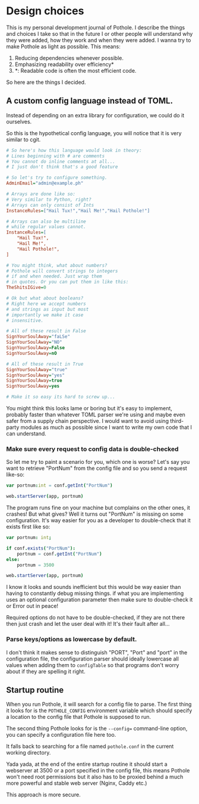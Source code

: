 # Design choices

This is my personal development journal of Pothole. I describe the things and choices I take so that in the future I or other people will understand why they were added, how they work and when they were added.
I wanna try to make Pothole as light as possible. This means:

1. Reducing dependencies whenever possible.
2. Emphasizing readability over efficiency*
3. *: Readable code is often the most efficient code.

So here are the things I decided.

## A custom config language instead of TOML.

Instead of depending on an extra library for configuration, we could do it ourselves.

So this is the hypothetical config language, you will notice that it is very similar to cgit.

```ini
# So here's how this language would look in theory:
# Lines beginning with # are comments
# You cannot do inline comments at all...
# I just don't think that's a good feature

# So let's try to configure something.
AdminEmail="admin@example.ph"

# Arrays are done like so:
# Very similar to Python, right?
# Arrays can only consist of Ints
InstanceRules=["Hail Tux!","Hail Me!","Hail Pothole!"]

# Arrays can also be multiline
# while regular values cannot.
InstanceRules=[
	"Hail Tux!",
	"Hail Me!",
	"Hail Pothole!",
]

# You might think, what about numbers?
# Pothole will convert strings to integers 
# if and when needed. Just wrap them
# in quotes. Or you can put them in like this:
TheShitsIGive=0

# Ok but what about booleans?
# Right here we accept numbers
# and strings as input but most
# importantly we make it case
# insensitive.

# All of these result in False
SignYourSoulAway="faLSe"
SignYourSoulAway="NO"
SignYourSoulAway=False
SignYourSoulAway=nO

# All of these result in True
SignYourSoulAway="true"
SignYourSoulAway="yes"
SignYourSoulAway=true
SignYourSoulAway=yes

# Make it so easy its hard to screw up...
```

You might think this looks lame or boring but it's easy to implement, probably faster than whatever TOML parser we're using and maybe even safer from a supply chain perspective. I would want to avoid using third-party modules as much as possible since I want to write my own code that I can understand.

### Make sure every request to config data is double-checked

So let me try to paint a scenario for you, which one is worse? Let's say you want to retrieve "PortNum" from the config file and so you send a request like-so:

```nim
var portnum:int = conf.getInt("PortNum")

web.startServer(app, portnum)
```

The program runs fine on your machine but complains on the other ones, it crashes! But what gives? Well it turns out "PortNum" is missing on some configuration. It's way easier for you as a developer to double-check that it exists first like so:

```nim
var portnum: int;

if conf.exists("PortNum"):
    portnum = conf.getInt("PortNum")
else:
    portnum = 3500

web.startServer(app, portnum)
```

I know it looks and sounds inefficient but this would be way easier than having to constantly debug missing things. if what you are implementing uses an optional configuration parameter then make sure to double-check it or Error out in peace!

Required options do not have to be double-checked, if they are not there then just crash and let the user deal with it! It's their fault after all...

### Parse keys/options as lowercase by default.

I don't think it makes sense to distinguish "PORT", "Port" and "port" in the configuration file, the configuration parser should ideally lowercase all values when adding them to `configTable` so that programs don't worry about if they are spelling it right.

## Startup routine

When you run Pothole, it will search for a config file to parse. The first thing it looks for is the `POTHOLE_CONFIG` environment variable which should specify a location to the config file that Pothole is supposed to run.

The second thing Pothole looks for is the `--config=` command-line option, you can specify a configuration file here too.

It falls back to searching for a file named `pothole.conf` in the current working directory.

Yada yada, at the end of the entire startup routine it should start a webserver at 3500 or a port specified in the config file, this means Pothole won't need root permissions but it also has to be proxied behind a much more powerful and stable web server (Nginx, Caddy etc.)

This approach is more secure.
